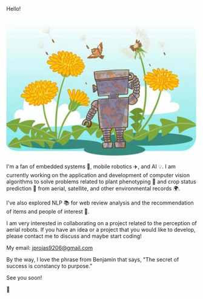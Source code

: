 Hello!

<img src="images/robot.png" class="img-responsive" alt=""/>


I'm a fan of embedded systems 🚀, mobile robotics ✈️, and AI 💡. I am currently working on the application and development of computer vision algorithms to solve problems related to plant phenotyping 🌿 and crop status prediction 🥕 from aerial, satellite, and other environmental records 🌍.

I've also explored NLP 📚 for web review analysis and the recommendation of items and people of interest 🔑.

I am very interested in collaborating on a project related to the perception of aerial robots. If you have an idea or a project that you would like to develop, please contact me to discuss and maybe start coding!

My email: jprojas9206@gmail.com

By the way, I love the phrase from Benjamin that says, "The secret of success is constancy to purpose."

See you soon!

🐻